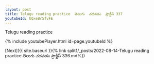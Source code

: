 ```yaml
---
layout: post
title: Telugu reading practice  తెలుగు  చదవడం  ప్రాక్టీస్ 337
youtubeId: UQxeBr5fvFE
---
```

 
 
Telugu reading practice
 
 
 
 
 


{% include youtubePlayer.html id=page.youtubeId %}
 
[Next]({{ site.baseurl }}{% link  split1/_posts/2022-08-14-Telugu reading practice  తెలుగు  చదవడం  ప్రాక్టీస్ 336.md%})
 
